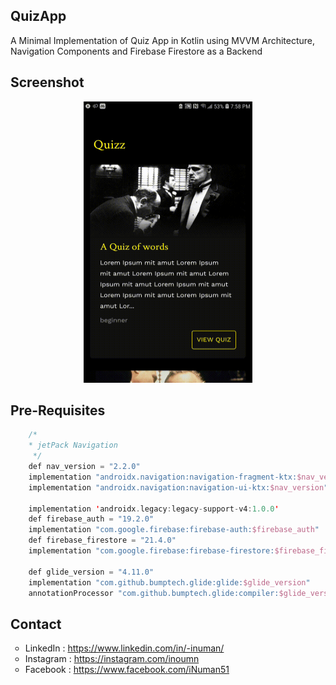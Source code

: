 ## QuizApp
<p>
  A Minimal Implementation of Quiz App in Kotlin using MVVM Architecture, Navigation Components and Firebase Firestore as a Backend
</p>

## Screenshot
<p align="center">
  <img src="https://github.com/iNuman/QuizApp/blob/master/QuizApp.gif" width="270" height="450">
</p>

## Pre-Requisites

```kotlin
    /*
    * jetPack Navigation
     */
    def nav_version = "2.2.0"
    implementation "androidx.navigation:navigation-fragment-ktx:$nav_version"
    implementation "androidx.navigation:navigation-ui-ktx:$nav_version"

    implementation 'androidx.legacy:legacy-support-v4:1.0.0'
    def firebase_auth = "19.2.0"
    implementation "com.google.firebase:firebase-auth:$firebase_auth"
    def firebase_firestore = "21.4.0"
    implementation "com.google.firebase:firebase-firestore:$firebase_firestore"

    def glide_version = "4.11.0"
    implementation "com.github.bumptech.glide:glide:$glide_version"
    annotationProcessor "com.github.bumptech.glide:compiler:$glide_version"
```
## Contact
<p align="left">
<ul style="list-style-type:circle;">
  <li>LinkedIn  : <a href="https://www.linkedin.com/in/-inuman/">https://www.linkedin.com/in/-inuman/</a>
  <li>Instagram : <a href="https://instagram.com/inoumn">https://instagram.com/inoumn</a></li>
  <li>Facebook  : <a href="https://www.facebook.com/iNuman51">https://www.facebook.com/iNuman51</a></li>
</ul></p>
